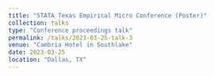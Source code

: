 ```yaml
---
title: "STATA Texas Empirical Micro Conference (Poster)"
collection: talks
type: "Conference proceedings talk"
permalink: /talks/2023-03-25-talk-3
venue: "Cambria Hotel in Southlake"
date: 2023-03-25
location: "Dallas, TX"
---
```

